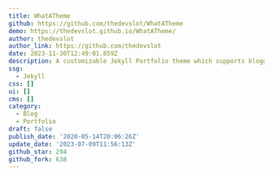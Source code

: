 ```yaml
---
title: WhatATheme
github: https://github.com/thedevslot/WhatATheme
demo: https://thedevslot.github.io/WhatATheme/
author: thedevslot
author_link: https://github.com/thedevslot
date: 2023-11-30T12:49:01.859Z
description: A customizable Jekyll Portfolio theme which supports blogging.
ssg:
  - Jekyll
css: []
ui: []
cms: []
category:
  - Blog
  - Portfolio
draft: false
publish_date: '2020-05-14T20:06:26Z'
update_date: '2023-07-09T11:56:13Z'
github_star: 294
github_fork: 638
---
```

